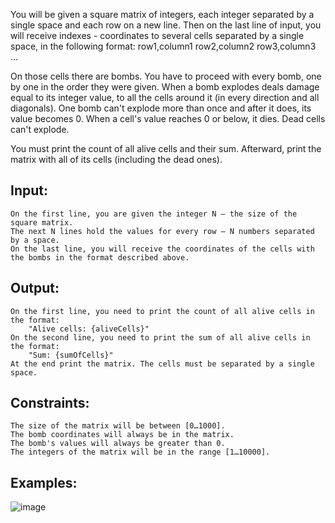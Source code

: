 You will be given a square matrix of integers, each integer separated by a single space and each row on a new line. Then on the last line of input, you will receive indexes - coordinates to several cells separated by a single space, in the following format: row1,column1 row2,column2 row3,column3 … 

On those cells there are bombs. You have to proceed with every bomb, one by one in the order they were given. When a bomb explodes deals damage equal to its integer value, to all the cells around it (in every direction and all diagonals). One bomb can't explode more than once and after it does, its value becomes 0. When a cell's value reaches 0 or below, it dies. Dead cells can't explode.

You must print the count of all alive cells and their sum. Afterward, print the matrix with all of its cells (including the dead ones). 

## Input:

	On the first line, you are given the integer N – the size of the square matrix.
	The next N lines hold the values for every row – N numbers separated by a space.
	On the last line, you will receive the coordinates of the cells with the bombs in the format described above.

## Output:

	On the first line, you need to print the count of all alive cells in the format: 
		"Alive cells: {aliveCells}"
	On the second line, you need to print the sum of all alive cells in the format: 
		"Sum: {sumOfCells}"
	At the end print the matrix. The cells must be separated by a single space.

## Constraints:

	The size of the matrix will be between [0…1000].
	The bomb coordinates will always be in the matrix.
	The bomb's values will always be greater than 0.
	The integers of the matrix will be in the range [1…10000]. 

## Examples:

![image](https://user-images.githubusercontent.com/45227327/213867092-c43a562c-f7d4-4031-8646-2bc242d82937.png)
